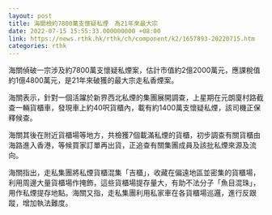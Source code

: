 ```yaml
---
layout: post
title: 海關檢約7800萬支懷疑私煙　為21年來最大宗
date: 2022-07-15 15:55:33.000000000 +08:00
link: https://news.rthk.hk/rthk/ch/component/k2/1657893-20220715.htm
categories: rthk
---
```


海關偵破一宗涉及約7800萬支懷疑私煙案，估計市值約2億2000萬元，應課稅值約1億4800萬元，是21年來破獲的最大宗走私香煙案。

海關表示，針對一個活躍於新界西北私煙的集團展開調查，上星期在元朗廈村路截查一輛貨櫃車，發現車上約40呎貨櫃內，載有約1400萬支懷疑私煙，該司機正保釋候查。

海關其後在附近貨櫃場等地方，共檢獲7個載滿私煙的貨櫃，初步調查有關貨櫃由海路進入香港，等候買家訂單再出貨，正追查有關集團成員及該批私煙來源及流向。

海關指出，走私集團將私煙貨櫃混集「吉櫃」，收藏在偏遠地區並密集的貨櫃場，利用周邊大量貨櫃場作掩飾，這些貨櫃場提存量大，有助不法分子「魚目混珠」，用作私煙提存地點。海關又指，走私集團利用私家車在各貨櫃場巡邏，進行反跟蹤，增加執法難度。
